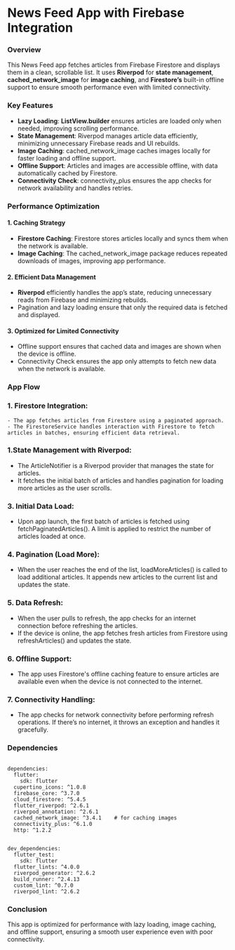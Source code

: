 # News Feed App with Firebase Integration


### Overview
This News Feed app fetches articles from Firebase Firestore and displays them in a clean, scrollable list. 
It uses **Riverpod** for **state management**, **cached_network_image** for **image caching**, and **Firestore’s** built-in offline support to ensure smooth performance even with limited connectivity.

### Key Features
- **Lazy Loading**: **ListView.builder** ensures articles are loaded only when needed, improving scrolling performance.
- **State Management**: Riverpod manages article data efficiently, minimizing unnecessary Firebase reads and UI rebuilds.
- **Image Caching**: cached_network_image caches images locally for faster loading and offline support.
- **Offline Support**: Articles and images are accessible offline, with data automatically cached by Firestore.
- **Connectivity Check**: connectivity_plus ensures the app checks for network availability and handles retries.

### Performance Optimization
#### 1. Caching Strategy
   - **Firestore Caching**: Firestore stores articles locally and syncs them when the network is available.
   - **Image Caching**: The cached_network_image package reduces repeated downloads of images, improving app performance. 
#### 2. Efficient Data Management
   - **Riverpod** efficiently handles the app’s state, reducing unnecessary reads from Firebase and minimizing rebuilds.
   - Pagination and lazy loading ensure that only the required data is fetched and displayed.
#### 3. Optimized for Limited Connectivity
   - Offline support ensures that cached data and images are shown when the device is offline.
   - Connectivity Check ensures the app only attempts to fetch new data when the network is available.

### App Flow
### 1. Firestore Integration:
    - The app fetches articles from Firestore using a paginated approach.
    - The FirestoreService handles interaction with Firestore to fetch articles in batches, ensuring efficient data retrieval.

### 1.State Management with Riverpod:
- The ArticleNotifier is a Riverpod provider that manages the state for articles.
- It fetches the initial batch of articles and handles pagination for loading more articles as the user scrolls.

### 3. Initial Data Load:
- Upon app launch, the first batch of articles is fetched using fetchPaginatedArticles(). A limit is applied to restrict the number of articles loaded at once.

### 4. Pagination (Load More):
- When the user reaches the end of the list, loadMoreArticles() is called to load additional articles. It appends new articles to the current list and updates the state.

### 5. Data Refresh:
 - When the user pulls to refresh, the app checks for an internet connection before refreshing the articles.
- If the device is online, the app fetches fresh articles from Firestore using refreshArticles() and updates the state.

### 6. Offline Support:
- The app uses Firestore's offline caching feature to ensure articles are available even when the device is not connected to the internet.

### 7. Connectivity Handling:
- The app checks for network connectivity before performing refresh operations. If there’s no internet, it throws an exception and handles it gracefully.


### Dependencies
```riverpod: ^2.0.0

dependencies:
  flutter:
    sdk: flutter
  cupertino_icons: ^1.0.8
  firebase_core: ^3.7.0
  cloud_firestore: ^5.4.5
  flutter_riverpod: ^2.6.1
  riverpod_annotation: ^2.6.1
  cached_network_image: ^3.4.1    # for caching images
  connectivity_plus: ^6.1.0
  http: ^1.2.2


dev_dependencies:
  flutter_test:
    sdk: flutter
  flutter_lints: ^4.0.0
  riverpod_generator: ^2.6.2
  build_runner: ^2.4.13
  custom_lint: ^0.7.0
  riverpod_lint: ^2.6.2

```
### Conclusion
This app is optimized for performance with lazy loading, image caching, and offline support, ensuring a smooth user experience even with poor connectivity.

